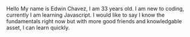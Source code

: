 Hello
My name is Edwin Chavez, I am 33 years old.
I am new to coding, currently I am learning Javascript.
I would like to say I know the fundamentals right now but with more good friends and knowledgable asset, I can learn quickly.
<!---
InvezTech/InvezTech is a ✨ special ✨ repository because its `README.md` (this file) appears on your GitHub profile.
You can click the Preview link to take a look at your changes.
--->
